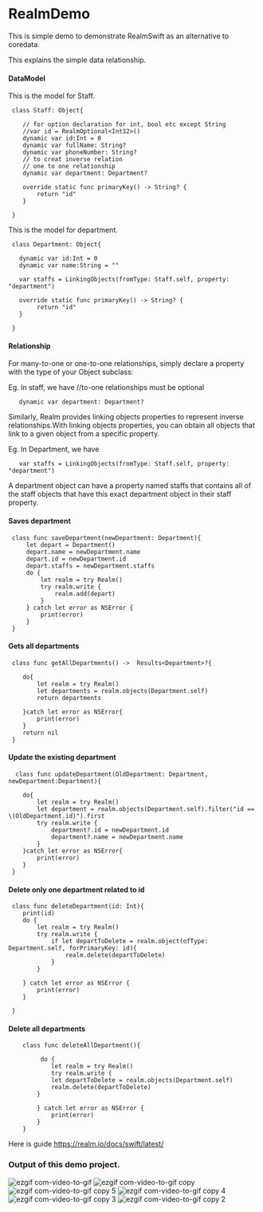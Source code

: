 # RealmDemo


This is simple demo to demonstrate RealmSwift as an alternative to coredata.

This explains the simple data relationship.



 #### DataModel
 
 This is the model for Staff.
 
     class Staff: Object{

        // for option declaration for int, bool etc except String
        //var id = RealmOptional<Int32>()
        dynamic var id:Int = 0
        dynamic var fullName: String?
        dynamic var phoneNumber: String?
        // to creat inverse relation
        // one to one relationship
        dynamic var department: Department?

        override static func primaryKey() -> String? {
            return "id"
        }

     }

 
 
 This is the model for department.
 
     class Department: Object{
     
       dynamic var id:Int = 0
       dynamic var name:String = ""
    
       var staffs = LinkingObjects(fromType: Staff.self, property: "department")
    
       override static func primaryKey() -> String? {
            return "id"
       }
    
     }
     
     
 #### Relationship
 
 For many-to-one or one-to-one relationships, simply declare a property with the type of your Object subclass:
 
 Eg. In staff, we have 
   //to-one relationships must be optional
 
       dynamic var department: Department?
       
Similarly, Realm provides linking objects properties to represent inverse relationships.With linking objects properties, you can obtain all objects that link to a given object from a specific property. 
 
Eg. In Department, we have

       var staffs = LinkingObjects(fromType: Staff.self, property: "department")
        
A department object can have a property named staffs that contains all of the staff objects that have this exact department object in their staff property.

 

 #### Saves department

     class func saveDepartment(newDepartment: Department){
         let depart = Department()
         depart.name = newDepartment.name
         depart.id = newDepartment.id
         depart.staffs = newDepartment.staffs
         do {
             let realm = try Realm()
             try realm.write {
                 realm.add(depart)
             }
         } catch let error as NSError {
             print(error)
         }
     }
    
    
 #### Gets all departments
 
 
     class func getAllDepartments() ->  Results<Department>?{
   
        do{
            let realm = try Realm()
            let departments = realm.objects(Department.self)
            return departments
            
        }catch let error as NSError{
            print(error)
        }
        return nil
     }

#### Update the existing department
 
      class func updateDepartment(OldDepartment: Department, newDepartment:Department){
        
        do{
            let realm = try Realm()
            let department = realm.objects(Department.self).filter("id == \(OldDepartment.id)").first
            try realm.write {
                department?.id = newDepartment.id
                department?.name = newDepartment.name
            }
        }catch let error as NSError{
            print(error)
        }
     }

 #### Delete only one department related to id
 
     class func deleteDepartment(id: Int){
        print(id)
        do {
            let realm = try Realm()
            try realm.write {
                if let departToDelete = realm.object(ofType: Department.self, forPrimaryKey: id){
                    realm.delete(departToDelete)
                }
            }
            
        } catch let error as NSError {
            print(error)
        }
        
     }
    
    
    
#### Delete all departments
    
        class func deleteAllDepartment(){
        
             do {
                let realm = try Realm()
                try realm.write {
                let departToDelete = realm.objects(Department.self)
                realm.delete(departToDelete)
            }
            
            } catch let error as NSError {
                print(error)
            }
        }



Here is guide https://realm.io/docs/swift/latest/

### Output of this demo project.

![ezgif com-video-to-gif](https://user-images.githubusercontent.com/28722125/29398197-00322152-8343-11e7-92a2-581f44be1995.gif) ![ezgif com-video-to-gif copy](https://user-images.githubusercontent.com/28722125/29398201-0842b9e2-8343-11e7-9adf-243c6e274f04.gif) ![ezgif com-video-to-gif copy 5](https://user-images.githubusercontent.com/28722125/29398208-0f2ca218-8343-11e7-84b4-7148bb5f2278.gif) ![ezgif com-video-to-gif copy 4](https://user-images.githubusercontent.com/28722125/29398209-11c45bec-8343-11e7-967b-3c7dbfc85684.gif) ![ezgif com-video-to-gif copy 3](https://user-images.githubusercontent.com/28722125/29398212-14d5bf74-8343-11e7-8837-042c2ba97f4d.gif) ![ezgif com-video-to-gif copy 2](https://user-images.githubusercontent.com/28722125/29398218-18246496-8343-11e7-8597-3f4fbe2bee75.gif)

